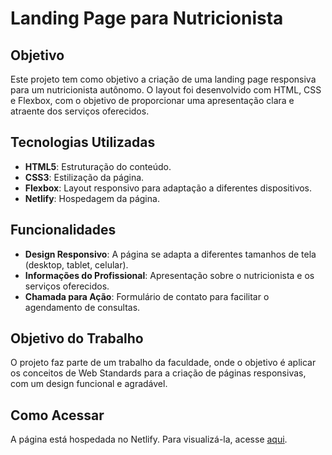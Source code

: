 # Landing Page para Nutricionista

## Objetivo
Este projeto tem como objetivo a criação de uma landing page responsiva para um nutricionista autônomo. O layout foi desenvolvido com HTML, CSS e Flexbox, com o objetivo de proporcionar uma apresentação clara e atraente dos serviços oferecidos.

## Tecnologias Utilizadas
- **HTML5**: Estruturação do conteúdo.
- **CSS3**: Estilização da página.
- **Flexbox**: Layout responsivo para adaptação a diferentes dispositivos.
- **Netlify**: Hospedagem da página.

## Funcionalidades
- **Design Responsivo**: A página se adapta a diferentes tamanhos de tela (desktop, tablet, celular).
- **Informações do Profissional**: Apresentação sobre o nutricionista e os serviços oferecidos.
- **Chamada para Ação**: Formulário de contato para facilitar o agendamento de consultas.

## Objetivo do Trabalho
O projeto faz parte de um trabalho da faculdade, onde o objetivo é aplicar os conceitos de Web Standards para a criação de páginas responsivas, com um design funcional e agradável. 

## Como Acessar
A página está hospedada no Netlify. Para visualizá-la, acesse [aqui](https://landing-page-nutri.netlify.app/).
